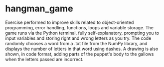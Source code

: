 # hangman_game
Exercise performed to improve skills related to object-oriented programming, error handling, functions, loops and variable storage. The game runs via the Python terminal, fully self-explanatory, prompting you to input variables and storing right and wrong letters as you try. The code randomly chooses a word from a .txt file from the NumPy library, and displays the number of letters in that word using dashes. A drawing is also shown, in code format, adding parts of the puppet's body to the gallows when the letters passed are incorrect.